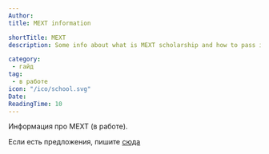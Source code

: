 ```yaml
---
Author:
title: MEXT information

shortTitle: MEXT
description: Some info about what is MEXT scholarship and how to pass it.

category: 
 - гайд
tag:
 - в работе
icon: "/ico/school.svg"
Date: 
ReadingTime: 10
---
```

Информация про MEXT (в работе).

Если есть предложения, пишите [сюда](https://t.me/neongooru)

